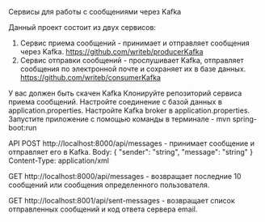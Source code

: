 Сервисы для работы с сообщениями через Kafka

Данный проект состоит из двух сервисов:
1. Сервис приема сообщений - принимает и отправляет сообщения через Kafka. https://github.com/writeb/producerKafka
2. Сервис отправки сообщений - прослушивает Kafka, отправляет сообщения по электронной почте и сохраняет их в базе данных. https://github.com/writeb/consumerKafka

У вас должен быть скачен Kafka
Клонируйте репозиторий сервиса приема сообщений.
Настройте соединение с базой данных в application.properties.
Настройте Kafka broker в application.properties.
Запустите приложение с помощью команды в терминале - mvn spring-boot:run

API
POST http://localhost:8000/api/messages - принимает сообщение и отправляет его в Kafka.
Body: { "sender": "string", "message": "string" }
Content-Type: application/xml

GET http://localhost:8000/api/messages - возвращает последние 10 сообщений или сообщения определенного пользователя.

GET http://localhost:8001/api/sent-messages - возвращает список отправленных сообщений и код ответа сервера email.
